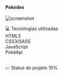 #### Pokedex
![screenshot](https://user-images.githubusercontent.com/97797728/150694445-30097f6b-b414-4c4f-baa9-6512075ab01f.png)

💻 Tecnologias utilizadas
<br>
HTML5
<br>
CSS3/SASS
<br>
JavaScript
<br>
PokéApi
<br>

<br>
📈 Status do projeto  10%
